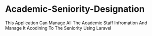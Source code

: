 # Academic-Seniority-Designation
 This Application Can Manage All The Academic Staff Infromation And Manage It Acodining To The Seniority Using Laravel
